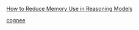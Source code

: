 [How to Reduce Memory Use in Reasoning Models](https://huggingface.co/blog/Kseniase/lightthinker-mla)

[cognee](https://github.com/topoteretes/cognee)
